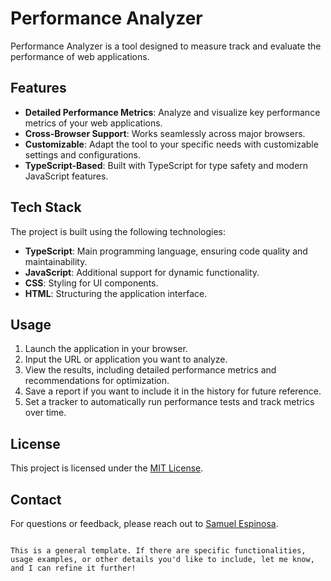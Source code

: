 # Performance Analyzer

Performance Analyzer is a tool designed to measure track and evaluate the performance of web applications. 

## Features

- **Detailed Performance Metrics**: Analyze and visualize key performance metrics of your web applications.
- **Cross-Browser Support**: Works seamlessly across major browsers.
- **Customizable**: Adapt the tool to your specific needs with customizable settings and configurations.
- **TypeScript-Based**: Built with TypeScript for type safety and modern JavaScript features.

## Tech Stack

The project is built using the following technologies:

- **TypeScript**: Main programming language, ensuring code quality and maintainability.
- **JavaScript**: Additional support for dynamic functionality.
- **CSS**: Styling for UI components.
- **HTML**: Structuring the application interface.

## Usage

1. Launch the application in your browser.
2. Input the URL or application you want to analyze.
3. View the results, including detailed performance metrics and recommendations for optimization.
4. Save a report if you want to include it in the history for future reference.
5. Set a tracker to automatically run performance tests and track metrics over time.


## License

This project is licensed under the [MIT License](LICENSE).

## Contact

For questions or feedback, please reach out to [Samuel Espinosa](https://github.com/samuelespinosa).
```

This is a general template. If there are specific functionalities, usage examples, or other details you'd like to include, let me know, and I can refine it further!
